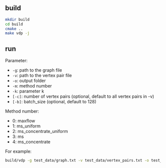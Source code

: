 ## build
```bash
mkdir build
cd build
cmake ..
make vdp -j
```
## run
Parameter:
- `-g`: path to the graph file
- `-v`: path to the vertex pair file
- `-o`: output folder
- `-m`: method number
- `-k`: parameter k
- `[-c]`: number of vertex pairs (optional, default to all vertex pairs in -v)
- `[-b]`: batch_size (optional, default to 128)

Method number:
- 0: maxflow
- 1: ms_uniform
- 2: ms_concentrate_uniform
- 3: ms
- 4: ms_concentrate

For example:
```bash
build/vdp -g test_data/graph.txt -v test_data/vertex_pairs.txt -o test_data -m 4 -k 2
```